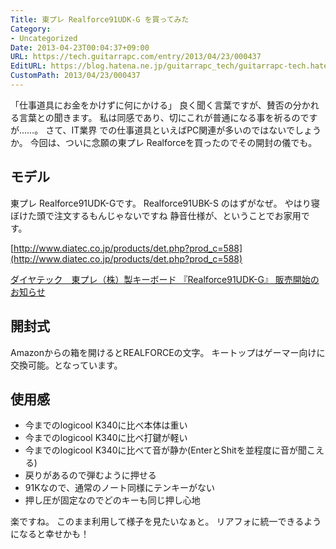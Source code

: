 ```yaml
---
Title: 東プレ Realforce91UDK-G を買ってみた
Category:
- Uncategorized
Date: 2013-04-23T00:04:37+09:00
URL: https://tech.guitarrapc.com/entry/2013/04/23/000437
EditURL: https://blog.hatena.ne.jp/guitarrapc_tech/guitarrapc-tech.hatenablog.com/atom/entry/11696248318757675577
CustomPath: 2013/04/23/000437
---
```


「仕事道具にお金をかけずに何にかける」 良く聞く言葉ですが、賛否の分かれる言葉との聞きます。 私は同感であり、切にこれが普通になる事を祈るのですが……。 さて、IT業界 での仕事道具といえばPC関連が多いのではないでしょうか。 今回は、ついに念願の東プレ Realforceを買ったのでその開封の儀でも。
## モデル
東プレ Realforce91UDK-Gです。 Realforce91UBK-S のはずがなぜ。 やはり寝ぼけた頭で注文するもんじゃないですね 静音仕様が、ということでお家用です。


[http://www.diatec.co.jp/products/det.php?prod_c=588](http://www.diatec.co.jp/products/det.php?prod_c=588)


<a href="http://prw.kyodonews.jp/opn/release/200811179655/" target="_blank">ダイヤテック　東プレ（株）製キーボード 『Realforce91UDK-G』 販売開始のお知らせ</a>
## 開封式
Amazonからの箱を開けるとREALFORCEの文字。
キートップはゲーマー向けに交換可能。となっています。
## 使用感

- 今までのlogicool K340に比べ本体は重い
- 今までのlogicool K340に比べ打鍵が軽い
- 今までのlogicool K340に比べて音が静か(EnterとShitを並程度に音が聞こえる)
- 戻りがあるので弾むように押せる
- 91Kなので、通常のノート同様にテンキーがない
- 押し圧が固定なのでどのキーも同じ押し心地

楽ですね。 このまま利用して様子を見たいなぁと。 リアフォに統一できるようになると幸せかも！
